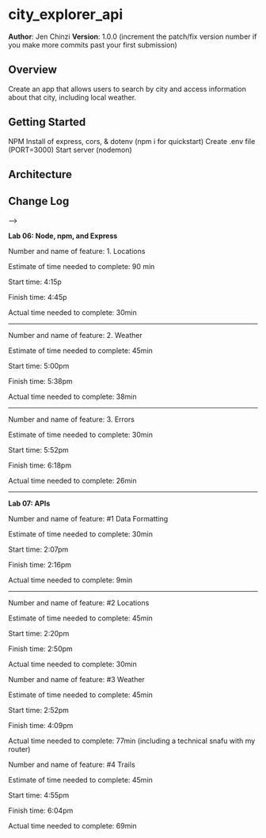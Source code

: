# city_explorer_api

**Author**: Jen Chinzi
**Version**: 1.0.0 (increment the patch/fix version number if you make more commits past your first submission)

## Overview
Create an app that allows users to search by city and access information about that city, including local weather.

## Getting Started
NPM Install of express, cors, & dotenv (npm i for quickstart)
Create .env file (PORT=3000)
Start server (nodemon)

## Architecture
<!-- Provide a detailed description of the application design. What technologies (languages, libraries, etc) you're using, and any other relevant design information. -->

## Change Log
<!-- Use this area to document the iterative changes made to your application as each feature is successfully implemented. Use time stamps. Here's an examples:

01-01-2001 4:59pm - Application now has a fully-functional express server, with a GET route for the location resource.

## Credits and Collaborations
<!-- Give credit (and a link) to other people or resources that helped you build this application. -->
-->

**Lab 06: Node, npm, and Express**

Number and name of feature: 1. Locations

Estimate of time needed to complete: 90 min

Start time: 4:15p

Finish time: 4:45p

Actual time needed to complete: 30min

---

Number and name of feature: 2. Weather

Estimate of time needed to complete: 45min

Start time: 5:00pm

Finish time: 5:38pm

Actual time needed to complete: 38min

---

Number and name of feature: 3. Errors

Estimate of time needed to complete: 30min

Start time: 5:52pm

Finish time: 6:18pm

Actual time needed to complete: 26min

---
**Lab 07: APIs**


Number and name of feature: #1 Data Formatting

Estimate of time needed to complete: 30min

Start time: 2:07pm

Finish time: 2:16pm

Actual time needed to complete: 9min

---

Number and name of feature: #2 Locations

Estimate of time needed to complete: 45min

Start time: 2:20pm

Finish time: 2:50pm

Actual time needed to complete: 30min


Number and name of feature: #3 Weather

Estimate of time needed to complete: 45min

Start time: 2:52pm

Finish time: 4:09pm

Actual time needed to complete: 77min (including a technical snafu with my router)


Number and name of feature: #4 Trails

Estimate of time needed to complete: 45min

Start time: 4:55pm

Finish time: 6:04pm

Actual time needed to complete: 69min
